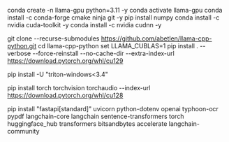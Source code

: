 conda create -n llama-gpu python=3.11 -y
conda activate llama-gpu
conda install -c conda-forge cmake ninja git -y
pip install numpy
conda install -c nvidia cuda-toolkit -y
conda install -c nvidia cudnn -y

git clone --recurse-submodules https://github.com/abetlen/llama-cpp-python.git
cd llama-cpp-python
set LLAMA_CUBLAS=1
pip install . --verbose --force-reinstall --no-cache-dir --extra-index-url https://download.pytorch.org/whl/cu129

pip install -U "triton-windows<3.4"

pip install torch torchvision torchaudio --index-url https://download.pytorch.org/whl/cu128

pip install "fastapi[standard]" uvicorn python-dotenv openai typhoon-ocr pypdf langchain-core langchain sentence-transformers torch huggingface_hub transformers bitsandbytes accelerate langchain-community